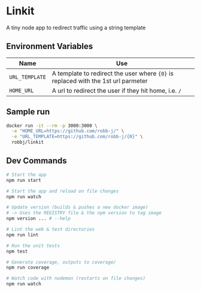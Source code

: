 # Linkit

A tiny node app to redirect traffic using a string template

## Environment Variables

| Name           | Use |
| -------------- | --- |
| `URL_TEMPLATE` | A template to redirect the user where `{0}` is replaced with the 1st url parmeter |
| `HOME_URL`     | A url to redirect the user if they hit home, i.e. `/` |

## Sample run

```bash
docker run -it --rm -p 3000:3000 \
  -e "HOME_URL=https://github.com/robb-j/" \
  -e "URL_TEMPLATE=https://github.com/robb-j/{0}" \
  robbj/linkit
```

## Dev Commands

```bash
# Start the app
npm run start

# Start the app and reload on file changes
npm run watch

# Update version (builds & pushes a new docker image)
# -> Uses the REGISTRY file & the npm version to tag image
npm version ... # --help

# Lint the web & test directories
npm run lint

# Run the unit tests
npm test

# Generate coverage, outputs to coverage/
npm run coverage

# Watch code with nodemon (restarts on file changes)
npm run watch

```
